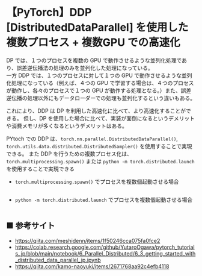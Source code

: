 # 【PyTorch】DDP [DistributedDataParallel] を使用した複数プロセス + 複数GPU での高速化

DP では、１つのプロセスを複数の GPU で動作させるような並列化処理であり、誤差逆伝播法の処理のみを並列化した処理になっている。<br>
一方 DDP では、１つのプロセスに対して１つの GPU で動作させるような並列化処理になっている（例えば、４つの GPU で学習する場合は、４つのプロセスが動作し、各々のプロセスで１つの GPU が動作する処理となる。）また、誤差逆伝播の処理以外にもデータローダーでの処理も並列化するという違いもある。

これにより、DDP は DP を利用した高速化に比べて、より高速化することができる。
但し、DP を使用した場合に比べて、実装が面倒になるというデメリットや消費メモリが多くなるというデメリットはある。

PYtoch での DDP は、`torch.nn.parallel.DistributedDataParallel()`, `torch.utils.data.distributed.DistributedSampler()` を使用することで実現できる。
また DDP を行うための複数プロセス化は、`torch.multiprocessing.spawn()` または `python -m torch.distributed.launch` を使用することで実現できる

- `torch.multiprocessing.spawn()` でプロセスを複数個起動させる場合
    ```python
    ```

- `python -m torch.distributed.launch` でプロセスを複数個起動させる場合
    ```python
    ```


## ■ 参考サイト
- https://qiita.com/meshidenn/items/1f50246cca075fa0fce2
- https://colab.research.google.com/github/YutaroOgawa/pytorch_tutorials_jp/blob/main/notebook/6_Parallel_Distributed/6_3_getting_started_with_distributed_data_parallel_jp.ipynb
- https://qiita.com/kamo-naoyuki/items/2671768aa92c4efb4118